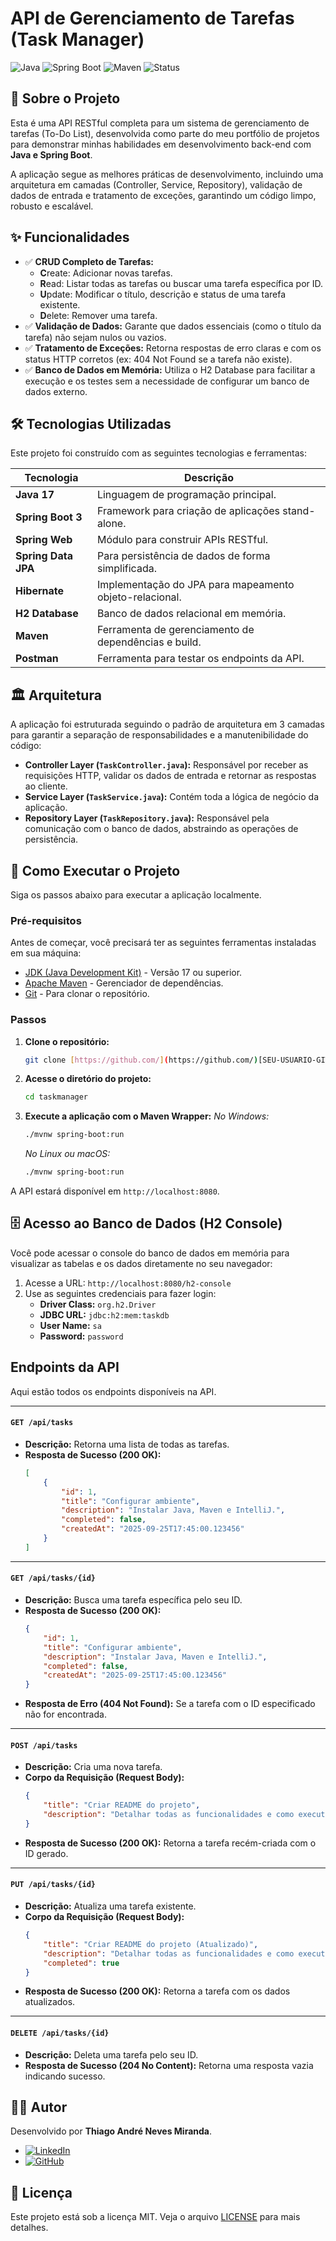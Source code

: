 # API de Gerenciamento de Tarefas (Task Manager)

![Java](https://img.shields.io/badge/Java-17+-orange?style=for-the-badge&logo=java)
![Spring Boot](https://img.shields.io/badge/Spring_Boot-3.x.x-green?style=for-the-badge&logo=spring)
![Maven](https://img.shields.io/badge/Maven-4.0.0-blue?style=for-the-badge&logo=apache-maven)
![Status](https://img.shields.io/badge/Status-Concluído-brightgreen?style=for-the-badge)

## 📖 Sobre o Projeto

Esta é uma API RESTful completa para um sistema de gerenciamento de tarefas (To-Do List), desenvolvida como parte do meu portfólio de projetos para demonstrar minhas habilidades em desenvolvimento back-end com **Java e Spring Boot**.

A aplicação segue as melhores práticas de desenvolvimento, incluindo uma arquitetura em camadas (Controller, Service, Repository), validação de dados de entrada e tratamento de exceções, garantindo um código limpo, robusto e escalável.

## ✨ Funcionalidades

-   ✅ **CRUD Completo de Tarefas:**
    -   **C**reate: Adicionar novas tarefas.
    -   **R**ead: Listar todas as tarefas ou buscar uma tarefa específica por ID.
    -   **U**pdate: Modificar o título, descrição e status de uma tarefa existente.
    -   **D**elete: Remover uma tarefa.
-   ✅ **Validação de Dados:** Garante que dados essenciais (como o título da tarefa) não sejam nulos ou vazios.
-   ✅ **Tratamento de Exceções:** Retorna respostas de erro claras e com os status HTTP corretos (ex: 404 Not Found se a tarefa não existe).
-   ✅ **Banco de Dados em Memória:** Utiliza o H2 Database para facilitar a execução e os testes sem a necessidade de configurar um banco de dados externo.

## 🛠️ Tecnologias Utilizadas

Este projeto foi construído com as seguintes tecnologias e ferramentas:

| Tecnologia        | Descrição                                         |
| ----------------- | ------------------------------------------------- |
| **Java 17** | Linguagem de programação principal.               |
| **Spring Boot 3** | Framework para criação de aplicações stand-alone. |
| **Spring Web** | Módulo para construir APIs RESTful.               |
| **Spring Data JPA** | Para persistência de dados de forma simplificada. |
| **Hibernate** | Implementação do JPA para mapeamento objeto-relacional. |
| **H2 Database** | Banco de dados relacional em memória.             |
| **Maven** | Ferramenta de gerenciamento de dependências e build. |
| **Postman** | Ferramenta para testar os endpoints da API.         |

## 🏛️ Arquitetura

A aplicação foi estruturada seguindo o padrão de arquitetura em 3 camadas para garantir a separação de responsabilidades e a manutenibilidade do código:

-   **Controller Layer (`TaskController.java`):** Responsável por receber as requisições HTTP, validar os dados de entrada e retornar as respostas ao cliente.
-   **Service Layer (`TaskService.java`):** Contém toda a lógica de negócio da aplicação.
-   **Repository Layer (`TaskRepository.java`):** Responsável pela comunicação com o banco de dados, abstraindo as operações de persistência.

## 🚀 Como Executar o Projeto

Siga os passos abaixo para executar a aplicação localmente.

### Pré-requisitos

Antes de começar, você precisará ter as seguintes ferramentas instaladas em sua máquina:
-   [JDK (Java Development Kit)](https://www.oracle.com/java/technologies/downloads/) - Versão 17 ou superior.
-   [Apache Maven](https://maven.apache.org/download.cgi) - Gerenciador de dependências.
-   [Git](https://git-scm.com/downloads) - Para clonar o repositório.

### Passos

1.  **Clone o repositório:**
    ```bash
    git clone [https://github.com/](https://github.com/)[SEU-USUARIO-GITHUB]/taskmanager.git
    ```

2.  **Acesse o diretório do projeto:**
    ```bash
    cd taskmanager
    ```

3.  **Execute a aplicação com o Maven Wrapper:**
    *No Windows:*
    ```bash
    ./mvnw spring-boot:run
    ```
    *No Linux ou macOS:*
    ```bash
    ./mvnw spring-boot:run
    ```

A API estará disponível em `http://localhost:8080`.

## 🗄️ Acesso ao Banco de Dados (H2 Console)

Você pode acessar o console do banco de dados em memória para visualizar as tabelas e os dados diretamente no seu navegador:

1.  Acesse a URL: `http://localhost:8080/h2-console`
2.  Use as seguintes credenciais para fazer login:
    -   **Driver Class:** `org.h2.Driver`
    -   **JDBC URL:** `jdbc:h2:mem:taskdb`
    -   **User Name:** `sa`
    -   **Password:** `password`

## Endpoints da API

Aqui estão todos os endpoints disponíveis na API.

---

#### `GET /api/tasks`
-   **Descrição:** Retorna uma lista de todas as tarefas.
-   **Resposta de Sucesso (200 OK):**
    ```json
    [
        {
            "id": 1,
            "title": "Configurar ambiente",
            "description": "Instalar Java, Maven e IntelliJ.",
            "completed": false,
            "createdAt": "2025-09-25T17:45:00.123456"
        }
    ]
    ```

---

#### `GET /api/tasks/{id}`
-   **Descrição:** Busca uma tarefa específica pelo seu ID.
-   **Resposta de Sucesso (200 OK):**
    ```json
    {
        "id": 1,
        "title": "Configurar ambiente",
        "description": "Instalar Java, Maven e IntelliJ.",
        "completed": false,
        "createdAt": "2025-09-25T17:45:00.123456"
    }
    ```
-   **Resposta de Erro (404 Not Found):** Se a tarefa com o ID especificado não for encontrada.

---

#### `POST /api/tasks`
-   **Descrição:** Cria uma nova tarefa.
-   **Corpo da Requisição (Request Body):**
    ```json
    {
        "title": "Criar README do projeto",
        "description": "Detalhar todas as funcionalidades e como executar a API."
    }
    ```
-   **Resposta de Sucesso (200 OK):** Retorna a tarefa recém-criada com o ID gerado.

---

#### `PUT /api/tasks/{id}`
-   **Descrição:** Atualiza uma tarefa existente.
-   **Corpo da Requisição (Request Body):**
    ```json
    {
        "title": "Criar README do projeto (Atualizado)",
        "description": "Detalhar todas as funcionalidades e como executar a API.",
        "completed": true
    }
    ```
-   **Resposta de Sucesso (200 OK):** Retorna a tarefa com os dados atualizados.

---

#### `DELETE /api/tasks/{id}`
-   **Descrição:** Deleta uma tarefa pelo seu ID.
-   **Resposta de Sucesso (204 No Content):** Retorna uma resposta vazia indicando sucesso.

## 👨‍💻 Autor

Desenvolvido por **Thiago André Neves Miranda**.

-   [![LinkedIn](https://img.shields.io/badge/LinkedIn-0A66C2?style=for-the-badge&logo=linkedin&logoColor=white)](https://www.linkedin.com/in/tanm-dev/)
-   [![GitHub](https://img.shields.io/badge/GitHub-181717?style=for-the-badge&logo=github&logoColor=white)](https://github.com/ThiagoMiranda-m)

## 📄 Licença

Este projeto está sob a licença MIT. Veja o arquivo [LICENSE](LICENSE) para mais detalhes.
